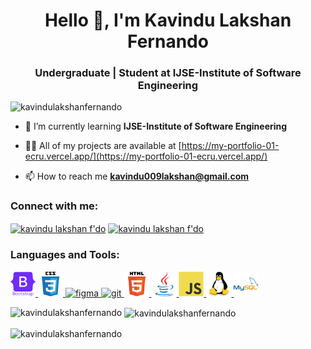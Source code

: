 <h1 align="center">Hello 👋, I'm Kavindu Lakshan Fernando</h1>
<h3 align="center">Undergraduate | Student at IJSE-Institute of Software Engineering</h3>

<p align="left"> <img src="https://komarev.com/ghpvc/?username=kavindulakshanfernando&label=Profile%20views&color=0e75b6&style=flat" alt="kavindulakshanfernando" /> </p>

- 🌱 I’m currently learning **IJSE-Institute of Software Engineering**

- 👨‍💻 All of my projects are available at [https://my-portfolio-01-ecru.vercel.app/](https://my-portfolio-01-ecru.vercel.app/)

- 📫 How to reach me **kavindu009lakshan@gmail.com**

<h3 align="left">Connect with me:</h3>
<p align="left">
<a href="https://linkedin.com/in/kavindu lakshan f'do" target="blank"><img align="center" src="https://raw.githubusercontent.com/rahuldkjain/github-profile-readme-generator/master/src/images/icons/Social/linked-in-alt.svg" alt="kavindu lakshan f'do" height="30" width="40" /></a>
<a href="https://fb.com/kavindu lakshan f'do" target="blank"><img align="center" src="https://raw.githubusercontent.com/rahuldkjain/github-profile-readme-generator/master/src/images/icons/Social/facebook.svg" alt="kavindu lakshan f'do" height="30" width="40" /></a>
</p>

<h3 align="left">Languages and Tools:</h3>
<p align="left"> <a href="https://getbootstrap.com" target="_blank" rel="noreferrer"> <img src="https://raw.githubusercontent.com/devicons/devicon/master/icons/bootstrap/bootstrap-plain-wordmark.svg" alt="bootstrap" width="40" height="40"/> </a> <a href="https://www.w3schools.com/css/" target="_blank" rel="noreferrer"> <img src="https://raw.githubusercontent.com/devicons/devicon/master/icons/css3/css3-original-wordmark.svg" alt="css3" width="40" height="40"/> </a> <a href="https://www.figma.com/" target="_blank" rel="noreferrer"> <img src="https://www.vectorlogo.zone/logos/figma/figma-icon.svg" alt="figma" width="40" height="40"/> </a> <a href="https://git-scm.com/" target="_blank" rel="noreferrer"> <img src="https://www.vectorlogo.zone/logos/git-scm/git-scm-icon.svg" alt="git" width="40" height="40"/> </a> <a href="https://www.w3.org/html/" target="_blank" rel="noreferrer"> <img src="https://raw.githubusercontent.com/devicons/devicon/master/icons/html5/html5-original-wordmark.svg" alt="html5" width="40" height="40"/> </a> <a href="https://www.java.com" target="_blank" rel="noreferrer"> <img src="https://raw.githubusercontent.com/devicons/devicon/master/icons/java/java-original.svg" alt="java" width="40" height="40"/> </a> <a href="https://developer.mozilla.org/en-US/docs/Web/JavaScript" target="_blank" rel="noreferrer"> <img src="https://raw.githubusercontent.com/devicons/devicon/master/icons/javascript/javascript-original.svg" alt="javascript" width="40" height="40"/> </a> <a href="https://www.linux.org/" target="_blank" rel="noreferrer"> <img src="https://raw.githubusercontent.com/devicons/devicon/master/icons/linux/linux-original.svg" alt="linux" width="40" height="40"/> </a> <a href="https://www.mysql.com/" target="_blank" rel="noreferrer"> <img src="https://raw.githubusercontent.com/devicons/devicon/master/icons/mysql/mysql-original-wordmark.svg" alt="mysql" width="40" height="40"/> </a> </p>

<p><img align="left" src="https://github-readme-stats.vercel.app/api/top-langs?username=kavindulakshanfernando&show_icons=true&locale=en&layout=compact" alt="kavindulakshanfernando" /></p>

<p>&nbsp;<img align="center" src="https://github-readme-stats.vercel.app/api?username=kavindulakshanfernando&show_icons=true&locale=en" alt="kavindulakshanfernando" /></p>

<p><img align="center" src="https://github-readme-streak-stats.herokuapp.com/?user=kavindulakshanfernando&" alt="kavindulakshanfernando" /></p>

